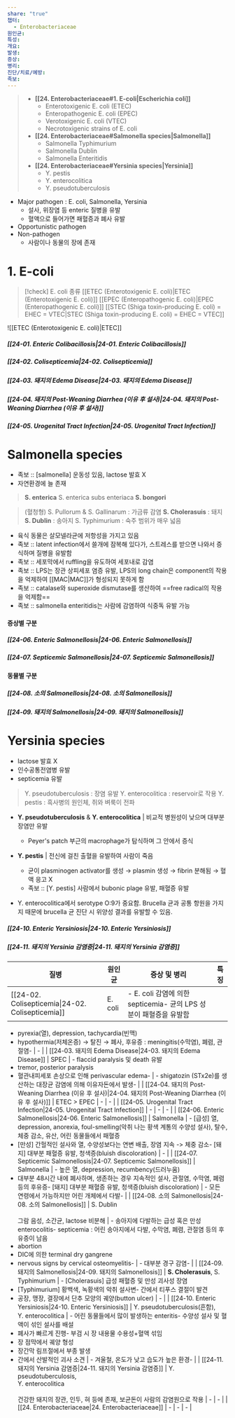 ```yaml
---
share: "true"
챕터:
  - Enterobacteriaceae
원인균: 
특성: 
개요: 
발생: 
증상: 
병리: 
진단/치료/예방: 
족보: 
---
```


> - **[[24. Enterobacteriaceae#1. E-coli|Escherichia coli]]**
> 	- Enterotoxigenic E. coli (ETEC)
> 	- Enteropathogenic E. coli (EPEC)
> 	- Verotoxigenic E. coli (VTEC)
> 	- Necrotoxigenic strains of E. coli
> - **[[24. Enterobacteriaceae#Salmonella species|Salmonella]]**
> 	- Salmonella Typhimurium
> 	- Salmonella Dublin
> 	- Salmonella Enteritidis
> - **[[24. Enterobacteriaceae#Yersinia species|Yersinia]]**
> 	- Y. pestis
> 	- Y. enterocolitica
> 	- Y. pseudotuberculosis

- Major pathogen : E. coli, Salmonella, Yersinia
	- 설사, 위장염 등 enteric 질병을 유발
	- 혈액으로 들어가면 패혈증과 폐사 유발
- Opportunistic pathogen
- Non-pathogen
	- 사람이나 동물의 장에 존재

# 1. E-coli

>[!check] E. coli 종류
>[[ETEC (Enterotoxigenic E. coli)|ETEC (Enterotoxigenic E. coli)]]
>[[EPEC (Enteropathogenic E. coli)|EPEC (Enteropathogenic E. coli)]]
>[[STEC (Shiga toxin-producing E. coli) = EHEC = VTEC|STEC (Shiga toxin-producing E. coli) = EHEC = VTEC]]

![[ETEC (Enterotoxigenic E. coli)|ETEC]]

##### [[24-01. Enteric Colibacillosis|24-01. Enteric Colibacillosis]]

##### [[24-02. Colisepticemia|24-02. Colisepticemia]]

##### [[24-03. 돼지의 Edema Disease|24-03. 돼지의 Edema Disease]]

##### [[24-04. 돼지의 Post-Weaning Diarrhea (이유 후 설사)|24-04. 돼지의 Post-Weaning Diarrhea (이유 후 설사)]]

##### [[24-05. Urogenital Tract Infection|24-05. Urogenital Tract Infection]]

# Salmonella species

- 족보 :: [salmonella] 운동성 있음, lactose 발효 X
- 자연환경에 늘 존재

>**S. enterica** 
>	S. enterica subs enteriaca
>**S. bongori**

>(혈청형)
>S. Pullorum & S. Gallinarum : 가금류 감염
>**S. Cholerasuis** : 돼지
>**S. Dublin** : 송아지
>S. Typhimurium : 숙주 범위가 매우 넓음

- 육식 동물은 살모넬라균에 저항성을 가지고 있음
- 족보 :: latent infection에서 쓸개에 잠복해 있다가, 스트레스를 받으면 나와서 증식하며 질병을 유발함
- 족보 :: 세포막에서 ruffling을 유도하여 세포내로 감염
- 족보 :: LPS는 장관 상피세포 염증 유발, LPS의 long chain은 component의 작용을 억제하여 [[MAC|MAC]]가 형성되지 못하게 함
- 족보 :: catalase와 superoxide dismutase를 생산하여 ==free radical의 작용을 억제함== 
- 족보 :: salmonella enteritidis는 사람에 감염하여 식중독 유발 가능

#### 증상별 구분

##### [[24-06. Enteric Salmonellosis|24-06. Enteric Salmonellosis]]

##### [[24-07. Septicemic Salmonellosis|24-07. Septicemic Salmonellosis]]

#### 동물별 구분

##### [[24-08. 소의 Salmonellosis|24-08. 소의 Salmonellosis]]

##### [[24-09. 돼지의 Salmonellosis|24-09. 돼지의 Salmonellosis]]

# Yersinia species

- lactose 발효 X
- 인수공통전염병 유발
- septicemia 유발

> Y. pseudotuberculosis : 장염 유발
> Y. enterocolitica : reservoir로 작용
> Y. pestis : 흑사병의 원인체, 쥐와 벼룩이 전파

- **Y. pseudotuberculosis** & **Y. enterocolitica** | 비교적 병원성이 낮으며 대부분 장염만 유발
	- Peyer's patch 부근의 macrophage가 탐식하며 그 안에서 증식
- **Y. pestis** | 전신에 걸친 출혈을 유발하여 사람이 죽음
	- 균이 plasminogen activator를 생성 → plasmin 생성 → fibrin 분해됨 → 혈액 응고 X
	- 족보 :: [Y. pestis] 사람에서 bubonic plage 유발, 패혈증 유발

- Y. enterocolitica에서 serotype O:9가 중요함. Brucella 균과 공통 항원을 가지지 때문에 brucella 균 진단 시 위양성 결과를 유발할 수 있음.

##### [[24-10. Enteric Yersiniosis|24-10. Enteric Yersiniosis]]

##### [[24-11. 돼지의 Yersinia 감염증|24-11. 돼지의 Yersinia 감염증]]

| 질병                                                                                                                            | 원인균                                                                                            | 증상 및 병리                                                                                                                                                                                     | 특징                                                |
| ----------------------------------------------------------------------------------------------------------------------------- | ---------------------------------------------------------------------------------------------- | ------------------------------------------------------------------------------------------------------------------------------------------------------------------------------------------- | ------------------------------------------------- |
| [[24-02. Colisepticemia\|24-02. Colisepticemia]]                                           | E. coli                                                                                        | - E. coli 감염에 의한 septicemia- 균의 LPS 성분이 패혈증을 유발함
- pyrexia(열), depression, tachycardia(빈맥)
- hypothermia(저체온증) → 탈진 → 폐사, 후유증 : meningitis(수막염), 폐렴, 관절염\-                                  | \-                                                |
| [[24-03. 돼지의 Edema Disease\|24-03. 돼지의 Edema Disease]]                                     | SPEC                                                                                           | - flaccid paralysis 및 death 유발 
- tremor, posterior paralysis
- 혈관내피세포 손상으로 인해 perivascular edema\-                                                                                         | - shigatozin (STx2e)를 생산하는 대장균 감염에 의해 이유자돈에서 발생\- |
| [[24-04. 돼지의 Post-Weaning Diarrhea (이유 후 설사)\|24-04. 돼지의 Post-Weaning Diarrhea (이유 후 설사)]] | ETEC > EPEC                                                                                    | \-                                                                                                                                                                                          | \-                                                |
| [[24-05. Urogenital Tract Infection\|24-05. Urogenital Tract Infection]]                   | \-                                                                                             | \-                                                                                                                                                                                          | \-                                                |
| [[24-06. Enteric Salmonellosis\|24-06. Enteric Salmonellosis]]                             | Salmonella                                                                                     | - [급성] 열, depression, anorexia, foul-smelling(악취 나는 황색 계통의 수양성 설사), 탈수, 체중 감소, 유산, 어린 동물들에서 패혈증
- [만성] 간헐적인 설사와 열, 수양성보다는 연변 배출, 장염 지속 -> 체중 감소- [돼지] 대부분 패혈증 유발, 청색증(bluish discoloration) | \-                                                |
| [[24-07. Septicemic Salmonellosis\|24-07. Septicemic Salmonellosis]]                       | Salmonella                                                                                     | - 높은 열, depression, recumbency(드러누움)
- 대부분 48시간 내에 폐사하며, 생존하는 경우 지속적인 설사, 관절염, 수막염, 폐렴 등의 후유증- [돼지] 대부분 패혈증 유발, 청색증(bluish discoloration)                                                   | - 모든 연령에서 가능하지만 어린 개체에서 다발\-                      |
| [[24-08. 소의 Salmonellosis\|24-08. 소의 Salmonellosis]]                                       | S. Dublin<br><br>그람 음성, 소간균, lactose 비분해                                                       | - 송아지에 다발하는 급성 혹은 만성 enterocolitis- septicemia : 어린 송아지에서 다발, 수막염, 폐렴, 관절염 등의 후유증이 남음
- abortion
- DIC에 의한 terminal dry gangrene
- nervous signs by cervical osteomyelitis\-                | - 대부분 경구 감염\-                                     |
| [[24-09. 돼지의 Salmonellosis\|24-09. 돼지의 Salmonellosis]]                                     | **S. Cholerasuis**, S. Typhimurium                                                             | - [Cholerasuis] 급성 패혈증 및 만성 괴사성 장염
- [Typhimurium] 황백색, 녹황색의 악취 설사변- 간에서 티푸스 결절이 발견
- 공장, 맹장, 결장에서 단추 모양의 궤양(button ulcer)                                                                  | \-                                                |
| [[24-10. Enteric Yersiniosis\|24-10. Enteric Yersiniosis]]                                 | Y. pseudotuberculosis(흔함),<br>Y. enterocolitica                                                | - 어린 동물들에서 많이 발생하는 enteritis- 수양성 설사 및 혈액이 섞인 설사를 배설
- 폐사가 빠르게 진행- 부검 시 장 내용물 수용성+혈액 섞임
- 장 점막에서 궤양 형성
- 장간막 림프절에서 부종 발생
- 간에서 산발적인 괴사 소견                                                   | - 겨울철, 온도가 낮고 습도가 높은 환경\-                         |
| [[24-11. 돼지의 Yersinia 감염증\|24-11. 돼지의 Yersinia 감염증]]                                       | Y. pseudotuberculosis, <br>Y. enterocolitica<br><br>건강한 돼지의 장관, 인두, 혀 등에 존재, 보균돈이 사람의 감염원으로 작용 | \-                                                                                                                                                                                          | \-                                                |
| [[24. Enterobacteriaceae\|24. Enterobacteriaceae]]                                         | \-                                                                                             | \-                                                                                                                                                                                          | \-                                                |



